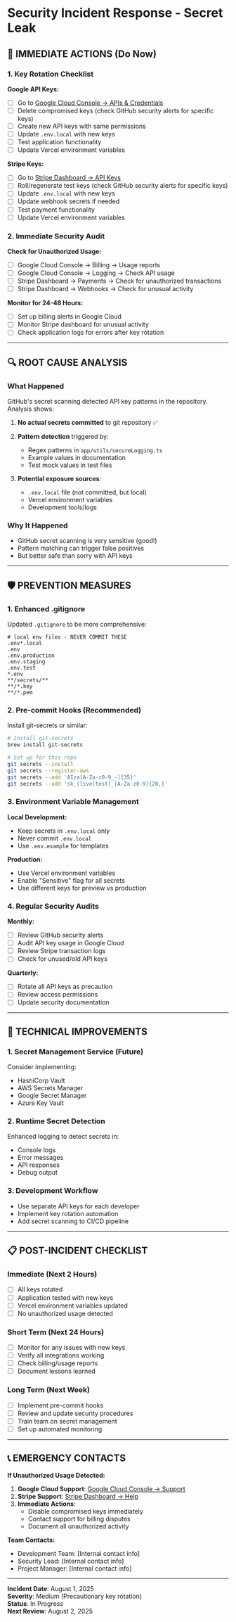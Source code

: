 # Security Incident Response - Secret Leak

## 🚨 IMMEDIATE ACTIONS (Do Now)

### 1. Key Rotation Checklist

**Google API Keys:**
- [ ] Go to [Google Cloud Console → APIs & Credentials](https://console.cloud.google.com/apis/credentials)
- [ ] Delete compromised keys (check GitHub security alerts for specific keys)
- [ ] Create new API keys with same permissions
- [ ] Update `.env.local` with new keys
- [ ] Test application functionality
- [ ] Update Vercel environment variables

**Stripe Keys:**
- [ ] Go to [Stripe Dashboard → API Keys](https://dashboard.stripe.com/apikeys)
- [ ] Roll/regenerate test keys (check GitHub security alerts for specific keys)
- [ ] Update `.env.local` with new keys
- [ ] Update webhook secrets if needed
- [ ] Test payment functionality
- [ ] Update Vercel environment variables

### 2. Immediate Security Audit

**Check for Unauthorized Usage:**
- [ ] Google Cloud Console → Billing → Usage reports
- [ ] Google Cloud Console → Logging → Check API usage
- [ ] Stripe Dashboard → Payments → Check for unauthorized transactions
- [ ] Stripe Dashboard → Webhooks → Check for unusual activity

**Monitor for 24-48 Hours:**
- [ ] Set up billing alerts in Google Cloud
- [ ] Monitor Stripe dashboard for unusual activity
- [ ] Check application logs for errors after key rotation

---

## 🔍 ROOT CAUSE ANALYSIS

### What Happened
GitHub's secret scanning detected API key patterns in the repository. Analysis shows:

1. **No actual secrets committed** to git repository ✅
2. **Pattern detection** triggered by:
   - Regex patterns in `app/utils/secureLogging.ts`
   - Example values in documentation
   - Test mock values in test files

3. **Potential exposure sources**:
   - `.env.local` file (not committed, but local)
   - Vercel environment variables
   - Development tools/logs

### Why It Happened
- GitHub secret scanning is very sensitive (good!)
- Pattern matching can trigger false positives
- But better safe than sorry with API keys

---

## 🛡️ PREVENTION MEASURES

### 1. Enhanced .gitignore
Updated `.gitignore` to be more comprehensive:
```
# local env files - NEVER COMMIT THESE
.env*.local
.env
.env.production
.env.staging
.env.test
*.env
**/secrets/**
**/*.key
**/*.pem
```

### 2. Pre-commit Hooks (Recommended)
Install git-secrets or similar:
```bash
# Install git-secrets
brew install git-secrets

# Set up for this repo
git secrets --install
git secrets --register-aws
git secrets --add 'AIza[A-Za-z0-9_-]{35}'
git secrets --add 'sk_(live|test)_[A-Za-z0-9]{20,}'
```

### 3. Environment Variable Management

**Local Development:**
- Keep secrets in `.env.local` only
- Never commit `.env.local`
- Use `.env.example` for templates

**Production:**
- Use Vercel environment variables
- Enable "Sensitive" flag for all secrets
- Use different keys for preview vs production

### 4. Regular Security Audits

**Monthly:**
- [ ] Review GitHub security alerts
- [ ] Audit API key usage in Google Cloud
- [ ] Review Stripe transaction logs
- [ ] Check for unused/old API keys

**Quarterly:**
- [ ] Rotate all API keys as precaution
- [ ] Review access permissions
- [ ] Update security documentation

---

## 🔧 TECHNICAL IMPROVEMENTS

### 1. Secret Management Service (Future)
Consider implementing:
- HashiCorp Vault
- AWS Secrets Manager
- Google Secret Manager
- Azure Key Vault

### 2. Runtime Secret Detection
Enhanced logging to detect secrets in:
- Console logs
- Error messages
- API responses
- Debug output

### 3. Development Workflow
- Use separate API keys for each developer
- Implement key rotation automation
- Add secret scanning to CI/CD pipeline

---

## 📋 POST-INCIDENT CHECKLIST

### Immediate (Next 2 Hours)
- [ ] All keys rotated
- [ ] Application tested with new keys
- [ ] Vercel environment variables updated
- [ ] No unauthorized usage detected

### Short Term (Next 24 Hours)
- [ ] Monitor for any issues with new keys
- [ ] Verify all integrations working
- [ ] Check billing/usage reports
- [ ] Document lessons learned

### Long Term (Next Week)
- [ ] Implement pre-commit hooks
- [ ] Review and update security procedures
- [ ] Train team on secret management
- [ ] Set up automated monitoring

---

## 📞 EMERGENCY CONTACTS

**If Unauthorized Usage Detected:**
1. **Google Cloud Support**: [Google Cloud Console → Support](https://console.cloud.google.com/support)
2. **Stripe Support**: [Stripe Dashboard → Help](https://dashboard.stripe.com/support)
3. **Immediate Actions**:
   - Disable compromised keys immediately
   - Contact support for billing disputes
   - Document all unauthorized activity

**Team Contacts:**
- Development Team: [Internal contact info]
- Security Lead: [Internal contact info]
- Project Manager: [Internal contact info]

---

**Incident Date**: August 1, 2025  
**Severity**: Medium (Precautionary key rotation)  
**Status**: In Progress  
**Next Review**: August 2, 2025
